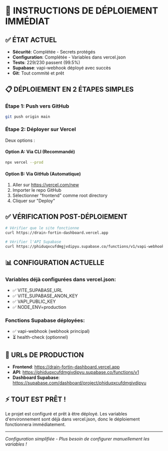 # 🚀 INSTRUCTIONS DE DÉPLOIEMENT IMMÉDIAT

## ✅ ÉTAT ACTUEL
- **Sécurité**: Complétée - Secrets protégés
- **Configuration**: Complétée - Variables dans vercel.json
- **Tests**: 229/230 passent (99.5%)
- **Supabase**: vapi-webhook déployé avec succès
- **Git**: Tout commité et prêt

## 📋 DÉPLOIEMENT EN 2 ÉTAPES SIMPLES

### Étape 1: Push vers GitHub
```bash
git push origin main
```

### Étape 2: Déployer sur Vercel
Deux options :

#### Option A: Via CLI (Recommandé)
```bash
npx vercel --prod
```

#### Option B: Via GitHub (Automatique)
1. Aller sur https://vercel.com/new
2. Importer le repo GitHub
3. Sélectionner "frontend" comme root directory
4. Cliquer sur "Deploy"

## ✅ VÉRIFICATION POST-DÉPLOIEMENT

```bash
# Vérifier que le site fonctionne
curl https://drain-fortin-dashboard.vercel.app

# Vérifier l'API Supabase
curl https://phiduqxcufdmgjvdipyu.supabase.co/functions/v1/vapi-webhook
```

## 📊 CONFIGURATION ACTUELLE

### Variables déjà configurées dans vercel.json:
- ✅ VITE_SUPABASE_URL
- ✅ VITE_SUPABASE_ANON_KEY  
- ✅ VAPI_PUBLIC_KEY
- ✅ NODE_ENV=production

### Fonctions Supabase déployées:
- ✅ vapi-webhook (webhook principal)
- ⏳ health-check (optionnel)

## 🎯 URLs DE PRODUCTION

- **Frontend**: https://drain-fortin-dashboard.vercel.app
- **API**: https://phiduqxcufdmgjvdipyu.supabase.co/functions/v1
- **Dashboard Supabase**: https://supabase.com/dashboard/project/phiduqxcufdmgjvdipyu

## ⚡ TOUT EST PRÊT !

Le projet est configuré et prêt à être déployé. Les variables d'environnement sont déjà dans vercel.json, donc le déploiement fonctionnera immédiatement.

---

*Configuration simplifiée - Plus besoin de configurer manuellement les variables !*